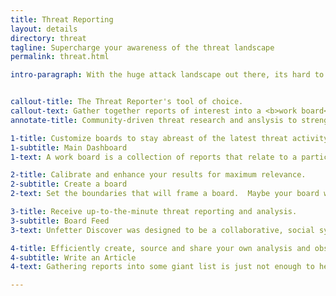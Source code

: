 ```yaml
---
title: Threat Reporting
layout: details
directory: threat
tagline: Supercharge your awareness of the threat landscape
permalink: threat.html

intro-paragraph: With the huge attack landscape out there, its hard to figure out which problem your organization should tackle next.  Some organizations have a team of people who spend their time researching new attack techniques, intrusion reports or scrolling through Twitter's top <b>infosec superstars</b>.  Gathering all that data into a cohesive story that is sharable, actionable, and repeatable is nearly impossible.  Spreadsheets become too unweidly.  Wiki's are great for storing inforamtion but its not actionable.  Unfetter's Threat Reporter is a workflow that will help you create, annotate, share, collaborate and make use of this Threat Report data.  


callout-title: The Threat Reporter's tool of choice. 
callout-text: Gather together reports of interest into a <b>work board</b> that helps you tell a story by letting you gather, annotate, comment and share reports from anywhere.  Sociallize your findings with fellow researchers, the SOC team or the decision makers.  Easily drive home the <i>"so what"</i> that helps your infosec teams prioritize what attack to defend against.
annotate-title: Community-driven threat research and anslysis to strengthen your network.

1-title: Customize boards to stay abreast of the latest threat activity and analysis
1-subtitle: Main Dashboard
1-text: A work board is a collection of reports that relate to a particular subject.  Look at the boards you have created, or select one from another reporter. View the individual reports, see report comments, or read longer form articles that relates to an entire board.  

2-title: Calibrate and enhance your results for maximum relevance.
2-subtitle: Create a board
2-text: Set the boundaries that will frame a board.  Maybe your board will focus on a set of intrusion sets, a particular malware family, or all attacks against a paritcular industry.  Whatever your boundaries, these help Unfetter search for similar reports it knows about, or links you with other Threat Reporters who have overlapping interests.   Boundaries can be as specific or wide ranging as you like, it simply sets the scene for the story you are trying to tell.

3-title: Receive up-to-the-minute threat reporting and analysis.
3-subtitle: Board Feed
3-text: Unfetter Discover was designed to be a collaborative, social system.  As other reporters create their own Boards, ingest new reports, or writes an article on a board you are following, that new data will show up in your board feeds.  Each piece of information could help you craft your story, but its nearly impossible to manage all that information.  The board feed puts it in your fingerprints.  A board is a living, every changing gathering of important nuggests that tell a story.  As those new reports are loaded into Unfetter, and match your boundaries, you can easily read them, incorporate them into your board, and add them to your story.

4-title: Efficiently create, source and share your own analysis and observations for sharing or reference.
4-subtitle: Write an Article
4-text: Gathering reports into some giant list is just not enough to help your customers understand the "so what?".  A detailed PDF from your favorite threat vendor tells the story they want to tell.  You need to tell your story.  A story that informs your analysts to start looking for a new attack vendor, or gives your security team the right information to start planning a new mitigation.  Or maybe your story will inform the decision makers about which security gaps need to be funded next.  That story is the center piece to your job.  Unfetter makes it easy to tell that story with a Board Article.  An article is the culmination of all the reports that have been gathered as part of the board.  The article is your story, but you can instantly link to reports, describe MITRE ATT&amp;CK&trade; techniques inline, highlight intrusion sets, malware, or analytics.  Your story needs to be a living object, so those links automatically map your article, the reports, and the board to the other workflows for Unfetter Discover.  The Analytic Developers and Network Defenders can see the fruits of your labor, in real time, as they use Unfetter Discover.

---
```




